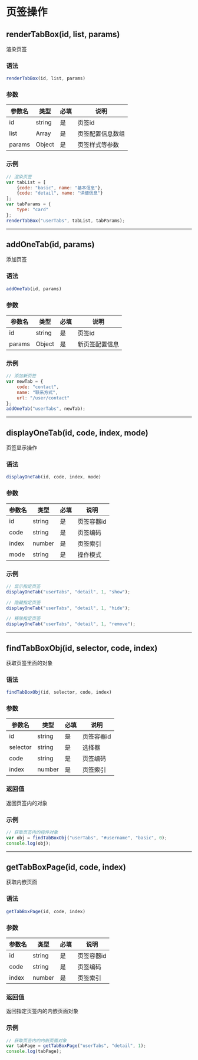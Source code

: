 # 页签操作

## renderTabBox(id, list, params)

渲染页签

### 语法
```javascript
renderTabBox(id, list, params)
```

### 参数
| 参数名 | 类型   | 必填 | 说明             |
| ------ | ------ | ---- | ---------------- |
| id     | string | 是   | 页签id           |
| list   | Array  | 是   | 页签配置信息数组 |
| params | Object | 是   | 页签样式等参数   |

### 示例
```javascript
// 渲染页签
var tabList = [
    {code: "basic", name: "基本信息"},
    {code: "detail", name: "详细信息"}
];
var tabParams = {
    type: "card"
};
renderTabBox("userTabs", tabList, tabParams);
```

---

## addOneTab(id, params)

添加页签

### 语法
```javascript
addOneTab(id, params)
```

### 参数
| 参数名 | 类型   | 必填 | 说明         |
| ------ | ------ | ---- | ------------ |
| id     | string | 是   | 页签id       |
| params | Object | 是   | 新页签配置信息 |

### 示例
```javascript
// 添加新页签
var newTab = {
    code: "contact",
    name: "联系方式",
    url: "/user/contact"
};
addOneTab("userTabs", newTab);
```

---

## displayOneTab(id, code, index, mode)

页签显示操作

### 语法
```javascript
displayOneTab(id, code, index, mode)
```

### 参数
| 参数名 | 类型   | 必填 | 说明       |
| ------ | ------ | ---- | ---------- |
| id     | string | 是   | 页签容器id |
| code   | string | 是   | 页签编码   |
| index  | number | 是   | 页签索引   |
| mode   | string | 是   | 操作模式   |

### 示例
```javascript
// 显示指定页签
displayOneTab("userTabs", "detail", 1, "show");

// 隐藏指定页签
displayOneTab("userTabs", "detail", 1, "hide");

// 移除指定页签
displayOneTab("userTabs", "detail", 1, "remove");
```

---

## findTabBoxObj(id, selector, code, index)

获取页签里面的对象

### 语法
```javascript
findTabBoxObj(id, selector, code, index)
```

### 参数
| 参数名   | 类型   | 必填 | 说明       |
| -------- | ------ | ---- | ---------- |
| id       | string | 是   | 页签容器id |
| selector | string | 是   | 选择器     |
| code     | string | 是   | 页签编码   |
| index    | number | 是   | 页签索引   |

### 返回值
返回页签内的对象

### 示例
```javascript
// 获取页签内的控件对象
var obj = findTabBoxObj("userTabs", "#username", "basic", 0);
console.log(obj);
```

---

## getTabBoxPage(id, code, index)

获取内嵌页面

### 语法
```javascript
getTabBoxPage(id, code, index)
```

### 参数
| 参数名 | 类型   | 必填 | 说明       |
| ------ | ------ | ---- | ---------- |
| id     | string | 是   | 页签容器id |
| code   | string | 是   | 页签编码   |
| index  | number | 是   | 页签索引   |

### 返回值
返回指定页签内的内嵌页面对象

### 示例
```javascript
// 获取页签内的内嵌页面对象
var tabPage = getTabBoxPage("userTabs", "detail", 1);
console.log(tabPage);
```
